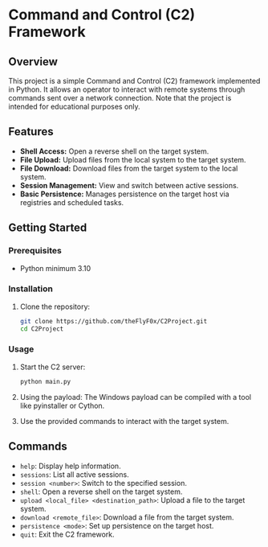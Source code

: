 # Command and Control (C2) Framework

## Overview

This project is a simple Command and Control (C2) framework implemented in Python. It allows an operator to interact with remote systems through commands sent over a network connection.
Note that the project is intended for educational purposes only. 

## Features

- **Shell Access:** Open a reverse shell on the target system.
- **File Upload:** Upload files from the local system to the target system.
- **File Download:** Download files from the target system to the local system.
- **Session Management:** View and switch between active sessions.
- **Basic Persistence:** Manages persistence on the target host via registries and scheduled tasks. 

## Getting Started

### Prerequisites

- Python minimum 3.10

### Installation

1. Clone the repository:

    ```bash
    git clone https://github.com/theFlyF0x/C2Project.git
    cd C2Project
    ```

### Usage

1. Start the C2 server:

    ```bash
    python main.py
    ```

2. Using the payload:
    The Windows payload can be compiled with a tool like pyinstaller or Cython.

3. Use the provided commands to interact with the target system.

## Commands

- `help`: Display help information.
- `sessions`: List all active sessions.
- `session <number>`: Switch to the specified session.
- `shell`: Open a reverse shell on the target system.
- `upload <local_file> <destination_path>`: Upload a file to the target system.
- `download <remote_file>`: Download a file from the target system.
- `persistence <mode>`: Set up persistence on the target host. 
- `quit`: Exit the C2 framework.
